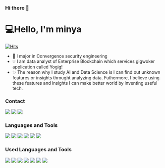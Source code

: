 ### Hi there 👋

<!--
**zzozzo/zzozzo** is a ✨ _special_ ✨ repository because its `README.md` (this file) appears on your GitHub profile.

Here are some ideas to get you started:

- 🔭 I’m currently working on ...
- 🌱 I’m currently learning ...
- 👯 I’m looking to collaborate on ...
- 🤔 I’m looking for help with ...
- 💬 Ask me about ...
- 📫 How to reach me: ...
- 😄 Pronouns: ...
- ⚡ Fun fact: ...
-->



# 💻Hello, I'm minya </a>

[![Hits](https://hits.seeyoufarm.com/api/count/incr/badge.svg?url=https%3A%2F%2Fgithub.com%2Fzzozzo&count_bg=%2379C83D&title_bg=%23555555&icon=&icon_color=%23E7E7E7&title=hits&edge_flat=false)](https://hits.seeyoufarm.com)


- 📱 I major in Convergence security engineering    
- 💡 I am data analyst of Enterprise Blockchain which services gigwoker application called Yogig!
- ✨ The reason why I study AI and Data Science is I can find out unknown features or insights throught analyzing data. Futhermore, I believe using these features and insights I can make better world by inventing useful tech.

### Contact

<a href="https://zzozzomin08.tistory.com/"><img src="https://img.shields.io/badge/Blog-CC0000?style=flat-square&logo=Jekyll&logoColor=white&link=https://zzozzomin08.tistory.com/"/></a>
<a href="https://www.linkedin.com/in/seungmin-han-110b69160/"><img src="https://img.shields.io/badge/LinkedIn-0077B5?style=flat-square&logo=LinkedIn&logoColor=white&link=https://www.linkedin.com/in/seungmin-han-110b69160/"/></a>
<a href="mailto:mininyong08@gmail.com"><img src="https://img.shields.io/badge/Gmail-D14836?style=flat-square&logo=Gmail&logoColor=white&link=mailto:mininyong08@gmail.com"/></a>

### Languages and Tools

<img src="https://img.shields.io/badge/-Python-3776AB?style=flat&logo=Python&logoColor=white"/> <img src="https://img.shields.io/badge/-TensorFlow-FF6F00?style=flat&logo=TensorFlow&logoColor=white"/> <img src="https://img.shields.io/badge/-Keras-D00000?style=flat&logo=Keras&logoColor=white"/> <img src="https://img.shields.io/badge/-OpenCV-5C3EE8?style=flat&logo=OpenCV&logoColor=white"/> <img src="https://img.shields.io/badge/Git-F05032?style=flat-square&logo=Git&logoColor=white"/> <img src="https://img.shields.io/badge/GitHub-181717?style=flat-square&logo=GitHub&logoColor=white"/> 



### Used Languages and Tools
<img src="https://img.shields.io/badge/C-A8B9CC?style=flat-square&logo=C&logoColor=white"/> <img src="https://img.shields.io/badge/JAVA-007396?style=flat-square&logo=Java&logoColor=white"/> <img src="https://img.shields.io/badge/RaspberryPi-A22846?style=flat-square&logo=RaspberryPi&logoColor=white"/> <img src="https://img.shields.io/badge/Arduino-00979D?style=flat-square&logo=Arduino&logoColor=white"/> <img src="https://img.shields.io/badge/MySQL-4479A1?style=flat-square&logo=MySQL&logoColor=white"/> <img src="https://img.shields.io/badge/Android Studio-3DDC84?style=flat-square&logo=AndroidStudio&logoColor=white"/> <img src="https://img.shields.io/badge/PyCharm-000000?style=flat-square&logo=Pycharm&logoColor=white"/>
<br />
